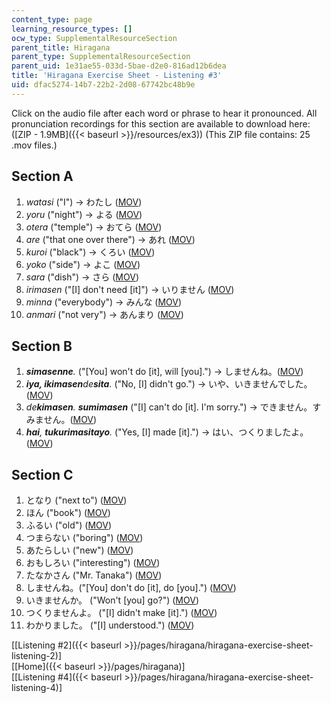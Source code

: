 ```yaml
---
content_type: page
learning_resource_types: []
ocw_type: SupplementalResourceSection
parent_title: Hiragana
parent_type: SupplementalResourceSection
parent_uid: 1e31ae55-033d-5bae-d2e0-816ad12b6dea
title: 'Hiragana Exercise Sheet - Listening #3'
uid: dfac5274-14b7-22b2-2d08-67742bc48b9e
---
```


Click on the audio file after each word or phrase to hear it pronounced. All pronunciation recordings for this section are available to download here: ([ZIP - 1.9MB]({{< baseurl >}}/resources/ex3)) (This ZIP file contains: 25 .mov files.)

Section A
---------

1.  _watasi_ ("I") → わたし ([MOV](http://www.archive.org/download/MITRES21F.01S10_HIRAGANA_EXERCISES/3a1.mov))
2.  _yoru_ ("night") → よる ([MOV](http://www.archive.org/download/MITRES21F.01S10_HIRAGANA_EXERCISES/3a2.mov))
3.  _otera_ ("temple") → おてら ([MOV](http://www.archive.org/download/MITRES21F.01S10_HIRAGANA_EXERCISES/3a3.mov))
4.  _are_ ("that one over there") → あれ ([MOV](http://www.archive.org/download/MITRES21F.01S10_KATAKANA_EXERCISES/3a4.mov))
5.  _kuroi_ ("black") → くろい ([MOV](http://www.archive.org/download/MITRES21F.01S10_HIRAGANA_EXERCISES/3a5.mov))
6.  _yoko_ ("side") → よこ ([MOV](http://www.archive.org/download/MITRES21F.01S10_HIRAGANA_EXERCISES/3a6.mov))
7.  _sara_ ("dish") → さら ([MOV](http://www.archive.org/download/MITRES21F.01S10_HIRAGANA_EXERCISES/3a7.mov))
8.  _irimasen_ ("\[I\] don't need \[it\]") → いりません ([MOV](http://www.archive.org/download/MITRES21F.01S10_HIRAGANA_EXERCISES/3a8.mov))
9.  _minna_ ("everybody") → みんな ([MOV](http://www.archive.org/download/MITRES21F.01S10_HIRAGANA_EXERCISES/3a9.mov))
10.  _anmari_ ("not very") → あんまり ([MOV](http://www.archive.org/download/MITRES21F.01S10_HIRAGANA_EXERCISES/3a10.mov))

Section B
---------

1.  _**simasenne**._ ("\[You\] won't do \[it\], will \[you\].") → しませんね。([MOV](http://www.archive.org/download/MITRES21F.01S10_HIRAGANA_EXERCISES/3b1.mov))
2.  _**iya, ikimasen**de**sita**._ ("No, \[I\] didn't go.") → いや、いきませんでした。([MOV](http://www.archive.org/download/MITRES21F.01S10_HIRAGANA_EXERCISES/3b2.mov))
3.  _de**kimasen**. **sumimasen**_ ("\[I\] can't do \[it\]. I'm sorry.") → できません。すみません。([MOV](http://www.archive.org/download/MITRES21F.01S10_HIRAGANA_EXERCISES/3b3.mov))
4.  _**hai**, **tukurimasitayo**._ ("Yes, \[I\] made \[it\].") → はい、つくりましたよ。([MOV](http://www.archive.org/download/MITRES21F.01S10_HIRAGANA_EXERCISES/3b4.mov))

Section C
---------

1.  となり ("next to") ([MOV](http://www.archive.org/download/MITRES21F.01S10_HIRAGANA_EXERCISES/3c1.mov))
2.  ほん ("book") ([MOV](http://www.archive.org/download/MITRES21F.01S10_HIRAGANA_EXERCISES/3c2.mov))
3.  ふるい ("old") ([MOV](http://www.archive.org/download/MITRES21F.01S10_HIRAGANA_EXERCISES/3c3.mov))
4.  つまらない ("boring") ([MOV](http://www.archive.org/download/MITRES21F.01S10_HIRAGANA_EXERCISES/3c4.mov))
5.  あたらしい ("new") ([MOV](http://www.archive.org/download/MITRES21F.01S10_HIRAGANA_EXERCISES/3c5.mov))
6.  おもしろい ("interesting") ([MOV](http://www.archive.org/download/MITRES21F.01S10_HIRAGANA_EXERCISES/3c6.mov))
7.  たなかさん ("Mr. Tanaka") ([MOV](http://www.archive.org/download/MITRES21F.01S10_HIRAGANA_EXERCISES/3c7.mov))
8.  しませんね。("\[You\] don't do \[it\], do \[you\].") ([MOV](http://www.archive.org/download/MITRES21F.01S10_HIRAGANA_EXERCISES/3c8.mov))
9.  いきませんか。 ("Won't \[you\] go?") ([MOV](http://www.archive.org/download/MITRES21F.01S10_HIRAGANA_EXERCISES/3c9.mov))
10.  つくりませんよ。 ("\[I\] didn't make \[it\].") ([MOV](http://www.archive.org/download/MITRES21F.01S10_HIRAGANA_EXERCISES/3c10.mov))
11.  わかりました。 ("\[I\] understood.") ([MOV](http://www.archive.org/download/MITRES21F.01S10_HIRAGANA_EXERCISES/3c11.mov))

  
\[[Listening #2]({{< baseurl >}}/pages/hiragana/hiragana-exercise-sheet-listening-2)\]  
\[[Home]({{< baseurl >}}/pages/hiragana)\]  
\[[Listening #4]({{< baseurl >}}/pages/hiragana/hiragana-exercise-sheet-listening-4)\]